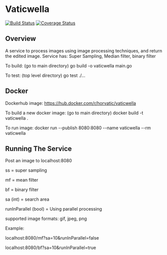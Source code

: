 # Vaticwella
[![Build Status](https://travis-ci.org/horvatic/vaticwella.svg?branch=master)](https://travis-ci.org/horvatic/vaticwella) 
[![Coverage Status](https://coveralls.io/repos/github/horvatic/vaticwella/badge.svg?branch=master)](https://coveralls.io/github/horvatic/vaticwella?branch=master)


## Overview
A service to process images using image processing techniques, and return the edited image.
Service has: 
	Super Sampling,	Median filter, binary filter

To build: (go to main directory) go build -o vaticwella main.go

To test: (top level directory) go test ./...

## Docker
Dockerhub image:
https://hub.docker.com/r/horvatic/vaticwella

To build a new docker image:
(go to main directory) docker build -t vaticwella .

To run image:
docker run --publish 8080:8080 --name vaticwella --rm vaticwella

## Running The Service

Post an image to localhost:8080

ss = super sampling

mf = mean filter

bf = binary filter

sa (int) = search area

runInParallel (bool) = Using parallel processing

supported image formats: gif, jpeg, png

Example: 

localhost:8080/mf?sa=10&runInParallel=false

localhost:8080/bf?sa=10&runInParallel=true

